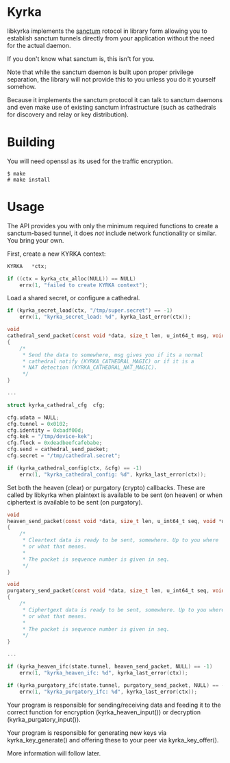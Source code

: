 # Kyrka

libkyrka implements the <a href="https://sanctorum.se/sanctum">sanctum</a>
rotocol in library form allowing you to establish sanctum tunnels directly
from your application without the need for the actual daemon.

If you don't know what sanctum is, this isn't for you.

Note that while the sanctum daemon is built upon proper privilege separation,
the library will not provide this to you unless you do it yourself somehow.

Because it implements the sanctum protocol it can talk to sanctum daemons
and even make use of existing sanctum infrastructure (such as cathedrals
for discovery and relay or key distribution).

# Building

You will need openssl as its used for the traffic encryption.

```
$ make
# make install
```

# Usage

The API provides you with only the minimum required functions to
create a sanctum-based tunnel, it does *not* include network
functionality or similar. You bring your own.

First, create a new KYRKA context:

```c
KYRKA	*ctx;

if ((ctx = kyrka_ctx_alloc(NULL)) == NULL)
	errx(1, "failed to create KYRKA context");
```

Load a shared secret, or configure a cathedral.

```c
if (kyrka_secret_load(ctx, "/tmp/super.secret") == -1)
	errx(1, "kyrka_secret_load: %d", kyrka_last_error(ctx));
```

```c
void
cathedral_send_packet(const void *data, size_t len, u_int64_t msg, void *udata)
{
	/*
	 * Send the data to somewhere, msg gives you if its a normal
	 * cathedral notify (KYRKA_CATHEDRAL_MAGIC) or if it is a
	 * NAT detection (KYRKA_CATHEDRAL_NAT_MAGIC).
	 */
}

...

struct kyrka_cathedral_cfg	cfg;

cfg.udata = NULL;
cfg.tunnel = 0x0102;
cfg.identity = 0xbadf00d;
cfg.kek = "/tmp/device-kek";
cfg.flock = 0xdeadbeefcafebabe;
cfg.send = cathedral_send_packet;
cfg.secret = "/tmp/cathedral.secret";

if (kyrka_cathedral_config(ctx, &cfg) == -1)
	errx(1, "kyrka_cathedral_config: %d", kyrka_last_error(ctx));
```

Set both the heaven (clear) or purgatory (crypto) callbacks. These are
called by libkyrka when plaintext is available to be sent (on heaven)
or when ciphertext is available to be sent (on purgatory).

```c
void
heaven_send_packet(const void *data, size_t len, u_int64_t seq, void *udata)
{
	/*
	 * Cleartext data is ready to be sent, somewhere. Up to you where
	 * or what that means.
	 *
	 * The packet is sequence number is given in seq.
	 */
}

void
purgatory_send_packet(const void *data, size_t len, u_int64_t seq, void *udata)
{
	/*
	 * Ciphertgext data is ready to be sent, somewhere. Up to you where
	 * or what that means.
	 *
	 * The packet is sequence number is given in seq.
	 */
}

...

if (kyrka_heaven_ifc(state.tunnel, heaven_send_packet, NULL) == -1)
	errx(1, "kyrka_heaven_ifc: %d", kyrka_last_error(ctx));

if (kyrka_purgatory_ifc(state.tunnel, purgatory_send_packet, NULL) == -1)
	errx(1, "kyrka_purgatory_ifc: %d", kyrka_last_error(ctx));

```

Your program is responsible for sending/receiving data and feeding
it to the correct function for encryption (kyrka_heaven_input()) or
decryption (kyrka_purgatory_input()).

Your program is responsible for generating new keys via kyrka_key_generate()
and offering these to your peer via kyrka_key_offer().

More information will follow later.

